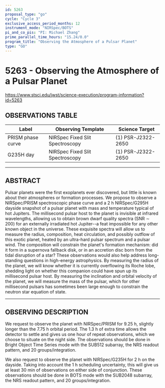 ```yaml
---
id: 5263
proposal_type: "go"
cycle: "Cycle 3"
exclusive_access_period_months: 12
instrument_mode: "NIRSpec/BOTS"
pi_and_co_pis: "PI: Michael Zhang"
prime_parallel_time_hours: "15.24/0.0"
program_title: "Observing the Atmosphere of a Pulsar Planet"
type: "GO"
---
```

# 5263 - Observing the Atmosphere of a Pulsar Planet
https://www.stsci.edu/jwst/science-execution/program-information?id=5263
## OBSERVATIONS TABLE
| Label              | Observing Template          | Science Target      |
|--------------------|-----------------------------|---------------------|
| PRISM phase curve  | NIRSpec Fixed Slit Spectroscopy | (1) PSR-J2322-2650 |
| G235H day          | NIRSpec Fixed Slit Spectroscopy | (1) PSR-J2322-2650 |

---

## ABSTRACT

Pulsar planets were the first exoplanets ever discovered, but little is known about their atmospheres or formation processes. We propose to observe a NIRSpec/PRISM spectroscopic phase curve and a 2 h NIRSpec/G295H dayside snapshot of a pulsar planet with mass and temperature typical of hot Jupiters. The millisecond pulsar host to the planet is invisible at infrared wavelengths, allowing us to obtain brown dwarf quality spectra (SNR $\sim$ 200) for an externally irradiated hot Jupiter--a feat impossible for any other known object in the universe. These exquisite spectra will allow us to measure the radius, composition, heat circulation, and possibly outflow of this exotic planet, heated by an ultra-hard pulsar spectrum and a pulsar wind. The composition will constrain the planet's formation mechanism: did it form in a supernova fallback disk, or in an accretion disc born from the tidal disruption of a star? These observations would also help address long-standing questions in high-energy astrophysics. By measuring the radius of the planet, we will know whether it is currently overflowing its Roche lobe, shedding light on whether this companion could have spun up its millisecond pulsar host. By measuring the inclination and orbital velocity of the planet, we will measure the mass of the pulsar, which for other millisecond pulsars has sometimes been large enough to constrain the neutron star equation of state.

---

## OBSERVING DESCRIPTION

We request to observe the planet with NIRSpec/PRISM for 9.25 h, slightly longer than the 7.75 h orbital period. The 1.3 h of extra time allows the detector to settle and gives us one hour of repeat observations, which we choose to situate on the night side. The observations should be done in Bright Object Time Series mode with the SUB512 subarray, the NRS readout pattern, and 20 groups/integration.

We also request to observe the planet with NIRSpec/G235H for 2 h on the dayside. Taking into account the 1 h scheduling uncertainty, this will give us at least 30 min of observations on either side of conjunction. These observations should be done in BOTS mode with the SUB2048 subarray, the NRS readout pattern, and 20 groups/integration.